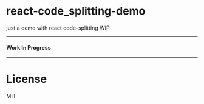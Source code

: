 # react-code_splitting-demo
just a demo with react code-splitting WIP

---
#### Work In Progress

---
# License
MIT
